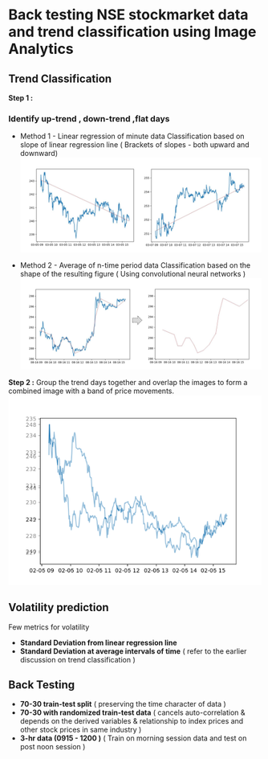 # Back testing NSE stockmarket data and trend classification using Image Analytics

## Trend Classification 

**Step 1 :** 
### Identify up-trend , down-trend ,flat days 

* Method 1 - Linear regression of minute data 
Classification based on slope of linear regression line ( Brackets of slopes - both upward and downward)
![](https://github.com/tomtillo/BackTesting/blob/master/up_trend_Down_trend.jpg)

* Method 2 - Average of n-time period data 
Classification based on the shape of the resulting figure  ( Using convolutional neural networks )
![](https://github.com/tomtillo/BackTesting/blob/master/shape_detection_CNN.jpg)


**Step 2 :** 
Group the trend days together and overlap the images to form a combined image with a band of price movements. 
![](https://github.com/tomtillo/BackTesting/blob/master/graph_overlap.png)

## Volatility prediction
Few metrics for volatility 

* **Standard Deviation from linear regression line** 
* **Standard Deviation at average intervals of time** ( refer to the earlier discussion on trend classification )

## Back Testing 
* **70-30 train-test split**   ( preserving the time character of data )
* **70-30  with randomized train-test data**  ( cancels auto-correlation & depends on the derived variables & relationship to index prices and other stock prices in same industry )
* **3-hr data (0915 - 1200 )** ( Train on morning session data and test on post noon session )

